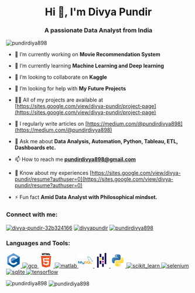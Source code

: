 <h1 align="center">Hi 👋, I'm Divya Pundir</h1>
<h3 align="center">A passionate Data Analyst from India</h3>

<p align="left"> <img src="https://komarev.com/ghpvc/?username=pundirdiya898&label=Profile%20views&color=0e75b6&style=flat" alt="pundirdiya898" /> </p>

- 🔭 I’m currently working on **Movie Recommendation System**

- 🌱 I’m currently learning **Machine Learning and Deep learning**

- 👯 I’m looking to collaborate on **Kaggle**

- 🤝 I’m looking for help with **My Future Projects**

- 👨‍💻 All of my projects are available at [https://sites.google.com/view/divya-pundir/project-page](https://sites.google.com/view/divya-pundir/project-page)

- 📝 I regularly write articles on [https://medium.com/@pundirdivya898](https://medium.com/@pundirdivya898)

- 💬 Ask me about **Data Analysis, Automation, Python, Tableau, ETL, Dashboards etc.**

- 📫 How to reach me **pundirdivya898@gmail.com**

- 📄 Know about my experiences [https://sites.google.com/view/divya-pundir/resume?authuser=0](https://sites.google.com/view/divya-pundir/resume?authuser=0)

- ⚡ Fun fact **Amid Data Analyst with Philosophical mindset.**

<h3 align="left">Connect with me:</h3>
<p align="left">
<a href="https://linkedin.com/in/divya-pundir-32b324166" target="blank"><img align="center" src="https://raw.githubusercontent.com/rahuldkjain/github-profile-readme-generator/master/src/images/icons/Social/linked-in-alt.svg" alt="divya-pundir-32b324166" height="30" width="40" /></a>
<a href="https://kaggle.com/divyapundir" target="blank"><img align="center" src="https://raw.githubusercontent.com/rahuldkjain/github-profile-readme-generator/master/src/images/icons/Social/kaggle.svg" alt="divyapundir" height="30" width="40" /></a>
<a href="https://www.hackerrank.com/pundirdivya898" target="blank"><img align="center" src="https://raw.githubusercontent.com/rahuldkjain/github-profile-readme-generator/master/src/images/icons/Social/hackerrank.svg" alt="pundirdivya898" height="30" width="40" /></a>
</p>

<h3 align="left">Languages and Tools:</h3>
<p align="left"> <a href="https://www.cprogramming.com/" target="_blank" rel="noreferrer"> <img src="https://raw.githubusercontent.com/devicons/devicon/master/icons/c/c-original.svg" alt="c" width="40" height="40"/> </a> <a href="https://cloud.google.com" target="_blank" rel="noreferrer"> <img src="https://www.vectorlogo.zone/logos/google_cloud/google_cloud-icon.svg" alt="gcp" width="40" height="40"/> </a> <a href="https://www.w3.org/html/" target="_blank" rel="noreferrer"> <img src="https://raw.githubusercontent.com/devicons/devicon/master/icons/html5/html5-original-wordmark.svg" alt="html5" width="40" height="40"/> </a> <a href="https://www.mathworks.com/" target="_blank" rel="noreferrer"> <img src="https://upload.wikimedia.org/wikipedia/commons/2/21/Matlab_Logo.png" alt="matlab" width="40" height="40"/> </a> <a href="https://www.mysql.com/" target="_blank" rel="noreferrer"> <img src="https://raw.githubusercontent.com/devicons/devicon/master/icons/mysql/mysql-original-wordmark.svg" alt="mysql" width="40" height="40"/> </a> <a href="https://pandas.pydata.org/" target="_blank" rel="noreferrer"> <img src="https://raw.githubusercontent.com/devicons/devicon/2ae2a900d2f041da66e950e4d48052658d850630/icons/pandas/pandas-original.svg" alt="pandas" width="40" height="40"/> </a> <a href="https://www.python.org" target="_blank" rel="noreferrer"> <img src="https://raw.githubusercontent.com/devicons/devicon/master/icons/python/python-original.svg" alt="python" width="40" height="40"/> </a> <a href="https://scikit-learn.org/" target="_blank" rel="noreferrer"> <img src="https://upload.wikimedia.org/wikipedia/commons/0/05/Scikit_learn_logo_small.svg" alt="scikit_learn" width="40" height="40"/> </a> <a href="https://www.selenium.dev" target="_blank" rel="noreferrer"> <img src="https://raw.githubusercontent.com/detain/svg-logos/780f25886640cef088af994181646db2f6b1a3f8/svg/selenium-logo.svg" alt="selenium" width="40" height="40"/> </a> <a href="https://www.sqlite.org/" target="_blank" rel="noreferrer"> <img src="https://www.vectorlogo.zone/logos/sqlite/sqlite-icon.svg" alt="sqlite" width="40" height="40"/> </a> <a href="https://www.tensorflow.org" target="_blank" rel="noreferrer"> <img src="https://www.vectorlogo.zone/logos/tensorflow/tensorflow-icon.svg" alt="tensorflow" width="40" height="40"/> </a> </p>

<p><img align="left" src="https://github-readme-stats.vercel.app/api/top-langs?username=pundirdiya898&show_icons=true&locale=en&layout=compact" alt="pundirdiya898" /></p>

<p>&nbsp;<img align="center" src="https://github-readme-stats.vercel.app/api?username=pundirdiya898&show_icons=true&locale=en" alt="pundirdiya898" /></p>
